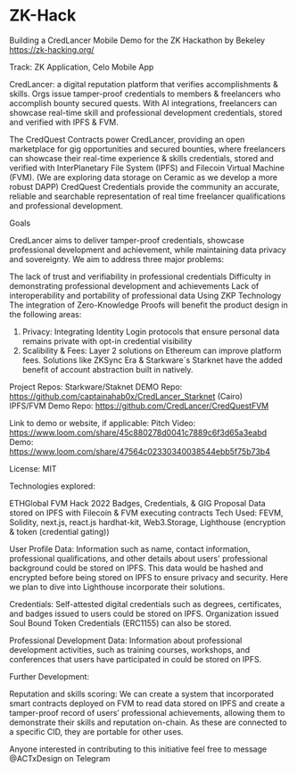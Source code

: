 # ZK-Hack
Building a CredLancer Mobile Demo for the ZK Hackathon by Bekeley https://zk-hacking.org/

Track: ZK Application, Celo Mobile App

CredLancer: a digital reputation platform that verifies accomplishments & skills. Orgs issue tamper-proof credentials to members & freelancers who accomplish bounty secured quests. With AI integrations, freelancers can showcase real-time skill and professional development credentials, stored and verified with IPFS & FVM.

The CredQuest Contracts power CredLancer, providing an open marketplace for gig opportunities and secured bounties, where freelancers can showcase their real-time experience & skills credentials, stored and verified with InterPlanetary File System (IPFS) and Filecoin Virtual Machine (FVM). (We are exploring data storage on Ceramic as we develop a more robust DAPP) CredQuest Credentials provide the community an accurate, reliable and searchable representation of real time freelancer qualifications and professional development.

Goals

CredLancer aims to deliver tamper-proof credentials, showcase professional development and achievement, while maintaining data privacy and sovereignty. We aim to address three major problems:

The lack of trust and verifiability in professional credentials
Difficulty in demonstrating professional development and achievements
Lack of interoperability and portability of professional data
Using ZKP Technology The integration of Zero-Knowledge Proofs will benefit the product design in the following areas:

1. Privacy: Integrating Identity Login protocols that ensure personal data remains private with opt-in credential visibility
2. Scalibility & Fees: Layer 2 solutions on Ethereum can improve platform fees. Solutions like ZKSync Era & Starkware´s Starknet have the added benefit of account abstraction built in natively.

Project Repos:
Starkware/Staknet DEMO Repo: https://github.com/captainahab0x/CredLancer_Starknet (Cairo)  
IPFS/FVM Demo Repo: https://github.com/CredLancer/CredQuestFVM

Link to demo or website, if applicable: 
Pitch Video: https://www.loom.com/share/45c880278d0041c7889c6f3d65a3eabd 
Demo: https://www.loom.com/share/47564c02330340038544ebb5f75b73b4

License: MIT

Technologies explored:

ETHGlobal FVM Hack 2022 Badges, Credentials, & GIG Proposal Data stored on IPFS with Filecoin & FVM executing contracts Tech Used: FEVM, Solidity, next.js, react.js hardhat-kit, Web3.Storage, Lighthouse (encryption & token (credential gating))

User Profile Data: Information such as name, contact information, professional qualifications, and other details about users' professional background could be stored on IPFS. This data would be hashed and encrypted before being stored on IPFS to ensure privacy and security. Here we plan to dive into Lighthouse incorporate their solutions.

Credentials: Self-attested digital credentials such as degrees, certificates, and badges issued to users could be stored on IPFS. Organization issued Soul Bound Token Credentials (ERC1155) can also be stored.

Professional Development Data: Information about professional development activities, such as training courses, workshops, and conferences that users have participated in could be stored on IPFS.

Further Development:

Reputation and skills scoring: We can create a system that incorporated smart contracts deployed on FVM to read data stored on IPFS and create a tamper-proof record of users’ professional achievements, allowing them to demonstrate their skills and reputation on-chain. As these are connected to a specific CID, they are portable for other uses.

Anyone interested in contributing to this initiative feel free to message @ACTxDesign on Telegram 
